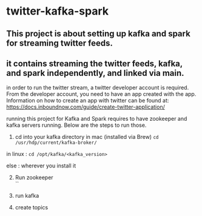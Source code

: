 # twitter-kafka-spark

## This project is about setting up kafka and spark for streaming twitter feeds.

## it contains streaming the twitter feeds, kafka, and spark independently, and linked via main. 



in order to run the twitter stream, a twitter developer account is required.
From the developer account, you need to have an app created with the app. 
Information on how to create an app with twitter can be found at: 
https://docs.inboundnow.com/guide/create-twitter-application/


running this project for Kafka and Spark requires to have zookeeper and kafka servers running. 
Below are the steps to run those.

1. cd into your kafka directory
in mac (installed via Brew)
`cd /usr/hdp/current/kafka-broker/`

in linux :
`cd /opt/kafka/<kafka_version>`

else : wherever you install it


2. Run zookeeper <br />
``

3. run kafka


4. create topics



